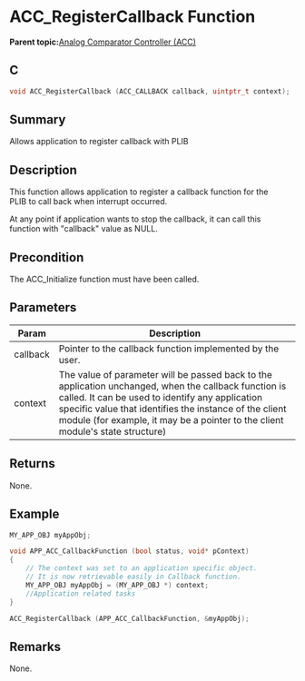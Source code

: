 # ACC\_RegisterCallback Function

**Parent topic:**[Analog Comparator Controller \(ACC\)](GUID-F01BDD40-B03D-42E9-8F7F-78DD28B8DC8B.md)

## C

```c
void ACC_RegisterCallback (ACC_CALLBACK callback, uintptr_t context);
```

## Summary

Allows application to register callback with PLIB

## Description

This function allows application to register a callback function for the<br />PLIB to call back when interrupt occurred.

At any point if application wants to stop the callback, it can call this<br />function with "callback" value as NULL.

## Precondition

The ACC\_Initialize function must have been called.

## Parameters

|Param|Description|
|-----|-----------|
|callback|Pointer to the callback function implemented by the user.|
|context|The value of parameter will be passed back to the application unchanged, when the callback function is called. It can be used to identify any application specific value that identifies the instance of the client module \(for example, it may be a pointer to the client module's state structure\)|

## Returns

None.

## Example

```c
MY_APP_OBJ myAppObj;

void APP_ACC_CallbackFunction (bool status, void* pContext)
{
    // The context was set to an application specific object.
    // It is now retrievable easily in Callback function.
    MY_APP_OBJ myAppObj = (MY_APP_OBJ *) context;
    //Application related tasks
}

ACC_RegisterCallback (APP_ACC_CallbackFunction, &myAppObj);
```

## Remarks

None.

